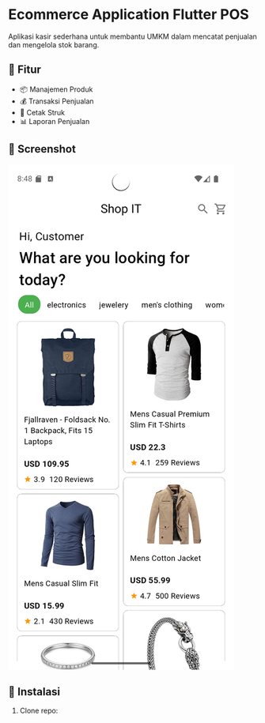 # Ecommerce Application Flutter POS

Aplikasi kasir sederhana untuk membantu UMKM dalam mencatat penjualan dan mengelola stok barang.

## 🚀 Fitur
- 📦 Manajemen Produk
- 💰 Transaksi Penjualan
- 🧾 Cetak Struk
- 📊 Laporan Penjualan

## 📸 Screenshot
![Dashboard](screenshot/capture_home.png)

## 🔧 Instalasi
1. Clone repo:
